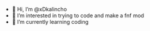 - 👋 Hi, I’m @xDkalincho
- 👀 I’m interested in trying to code and make a fnf mod
- 🌱 I’m currently learning coding



<!---
xDkalincho/xDkalincho is a ✨ special ✨ repository because its `README.md` (this file) appears on your GitHub profile.
You can click the Preview link to take a look at your changes.
--->
